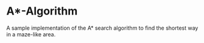 # A*-Algorithm
A sample implementation of the A* search algorithm to find the shortest way in a maze-like area.
